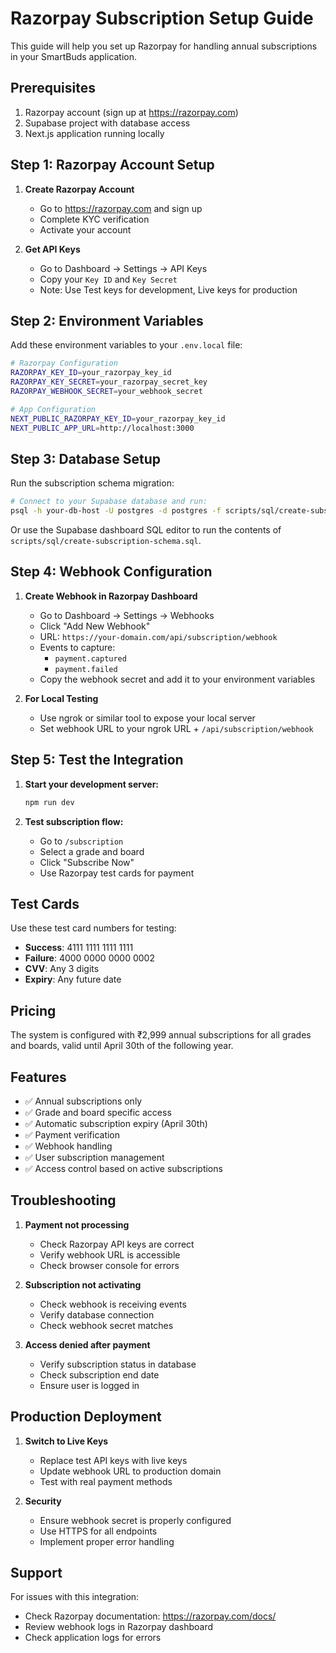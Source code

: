 # Razorpay Subscription Setup Guide

This guide will help you set up Razorpay for handling annual subscriptions in your SmartBuds application.

## Prerequisites

1. Razorpay account (sign up at https://razorpay.com)
2. Supabase project with database access
3. Next.js application running locally

## Step 1: Razorpay Account Setup

1. **Create Razorpay Account**
   - Go to https://razorpay.com and sign up
   - Complete KYC verification
   - Activate your account

2. **Get API Keys**
   - Go to Dashboard → Settings → API Keys
   - Copy your `Key ID` and `Key Secret`
   - Note: Use Test keys for development, Live keys for production

## Step 2: Environment Variables

Add these environment variables to your `.env.local` file:

```bash
# Razorpay Configuration
RAZORPAY_KEY_ID=your_razorpay_key_id
RAZORPAY_KEY_SECRET=your_razorpay_secret_key
RAZORPAY_WEBHOOK_SECRET=your_webhook_secret

# App Configuration
NEXT_PUBLIC_RAZORPAY_KEY_ID=your_razorpay_key_id
NEXT_PUBLIC_APP_URL=http://localhost:3000
```

## Step 3: Database Setup

Run the subscription schema migration:

```bash
# Connect to your Supabase database and run:
psql -h your-db-host -U postgres -d postgres -f scripts/sql/create-subscription-schema.sql
```

Or use the Supabase dashboard SQL editor to run the contents of `scripts/sql/create-subscription-schema.sql`.

## Step 4: Webhook Configuration

1. **Create Webhook in Razorpay Dashboard**
   - Go to Dashboard → Settings → Webhooks
   - Click "Add New Webhook"
   - URL: `https://your-domain.com/api/subscription/webhook`
   - Events to capture:
     - `payment.captured`
     - `payment.failed`
   - Copy the webhook secret and add it to your environment variables

2. **For Local Testing**
   - Use ngrok or similar tool to expose your local server
   - Set webhook URL to your ngrok URL + `/api/subscription/webhook`

## Step 5: Test the Integration

1. **Start your development server:**
   ```bash
   npm run dev
   ```

2. **Test subscription flow:**
   - Go to `/subscription`
   - Select a grade and board
   - Click "Subscribe Now"
   - Use Razorpay test cards for payment

## Test Cards

Use these test card numbers for testing:

- **Success**: 4111 1111 1111 1111
- **Failure**: 4000 0000 0000 0002
- **CVV**: Any 3 digits
- **Expiry**: Any future date

## Pricing

The system is configured with ₹2,999 annual subscriptions for all grades and boards, valid until April 30th of the following year.

## Features

- ✅ Annual subscriptions only
- ✅ Grade and board specific access
- ✅ Automatic subscription expiry (April 30th)
- ✅ Payment verification
- ✅ Webhook handling
- ✅ User subscription management
- ✅ Access control based on active subscriptions

## Troubleshooting

1. **Payment not processing**
   - Check Razorpay API keys are correct
   - Verify webhook URL is accessible
   - Check browser console for errors

2. **Subscription not activating**
   - Check webhook is receiving events
   - Verify database connection
   - Check webhook secret matches

3. **Access denied after payment**
   - Verify subscription status in database
   - Check subscription end date
   - Ensure user is logged in

## Production Deployment

1. **Switch to Live Keys**
   - Replace test API keys with live keys
   - Update webhook URL to production domain
   - Test with real payment methods

2. **Security**
   - Ensure webhook secret is properly configured
   - Use HTTPS for all endpoints
   - Implement proper error handling

## Support

For issues with this integration:
- Check Razorpay documentation: https://razorpay.com/docs/
- Review webhook logs in Razorpay dashboard
- Check application logs for errors
